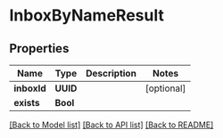 # InboxByNameResult

## Properties
Name | Type | Description | Notes
------------ | ------------- | ------------- | -------------
**inboxId** | **UUID** |  | [optional] 
**exists** | **Bool** |  | 

[[Back to Model list]](../README#documentation-for-models) [[Back to API list]](../README#documentation-for-api-endpoints) [[Back to README]](../README)



